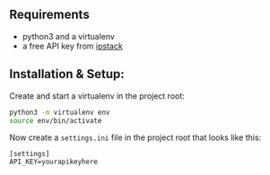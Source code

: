 
## Requirements
* python3 and a virtualenv
* a free API key from [ipstack](https://ipstack.com)

## Installation & Setup:
Create and start a virtualenv in the project root:

```bash
python3 -m virtualenv env
source env/bin/activate
```

Now create a `settings.ini` file in the project root that looks like this:
```
[settings]
API_KEY=yourapikeyhere
```

